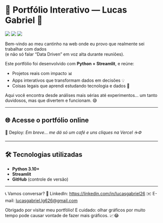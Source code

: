 # 💼 Portfólio Interativo — Lucas Gabriel 🚀

<p align="left">
  <!-- Python -->
  <img src="https://img.shields.io/badge/Python-3776AB?style=for-the-badge&logo=python&logoColor=white"/>
  <!-- Streamlit -->
  <img src="https://img.shields.io/badge/Streamlit-FF4B4B?style=for-the-badge&logo=streamlit&logoColor=white"/>
  <!-- GitHub -->
  <img src="https://img.shields.io/badge/GitHub-000?style=for-the-badge&logo=github&logoColor=white"/>
</p>

Bem-vindo ao meu cantinho na web onde eu provo que realmente sei trabalhar com dados  
(e não só falar “Data Driven” em voz alta durante reuniões).

Este portfólio foi desenvolvido com **Python + Streamlit**, e reúne:
- Projetos reais com impacto 📊
- Apps interativos que transformam dados em decisões 💡
- Coisas legais que aprendi estudando tecnologia e dados 🧠

Aqui você encontra desde análises mais sérias até experimentos… um tanto duvidosos,
mas que divertem e funcionam. 😅

---

## 🌐 Acesse o portfólio online

🔗 Deploy: *Em breve… me dá só um café e uns cliques na Vercel ☕⚙️*

---

## 🛠️ Tecnologias utilizadas

- **Python 3.10+**
- **Streamlit**
- **GitHub** (controle de versão)

---

📞 Vamos conversar?
💼 LinkedIn: https://linkedin.com/in/lucasgabriel26
✉️ E-mail: lucasgabriel.lg626@gmail.com

Obrigado por visitar meu portfólio! E cuidado: olhar gráficos por muito tempo pode causar vontade de fazer mais gráficos. 📈😂
